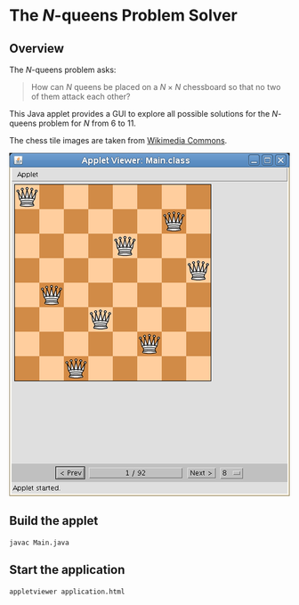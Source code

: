 # The $N$-queens Problem Solver

## Overview

The $N$-queens problem asks:

> How can $N$ queens be placed on a $N \times N$ chessboard so that no two of them attack each other?

This Java applet provides a GUI to explore all possible solutions for the
$N$-queens problem for $N$ from 6 to 11.

The chess tile images are taken from [Wikimedia Commons](https://commons.wikimedia.org/wiki/Category:Standard_chess_tiles).

![Screenshot](screenshot.png)

## Build the applet

```console
javac Main.java
```

## Start the application

```console
appletviewer application.html
```
